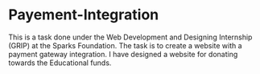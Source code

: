 # Payement-Integration
This is a task done under the Web Development and Designing Internship (GRIP) at the Sparks Foundation. The task is to create a website with a payment gateway integration. I have designed a website for donating towards the Educational funds.
